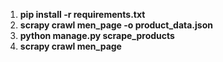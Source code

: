 1. **pip install -r requirements.txt**
2. **scrapy crawl men_page -o product_data.json**
3. **python manage.py scrape_products**
4. **scrapy crawl men_page**